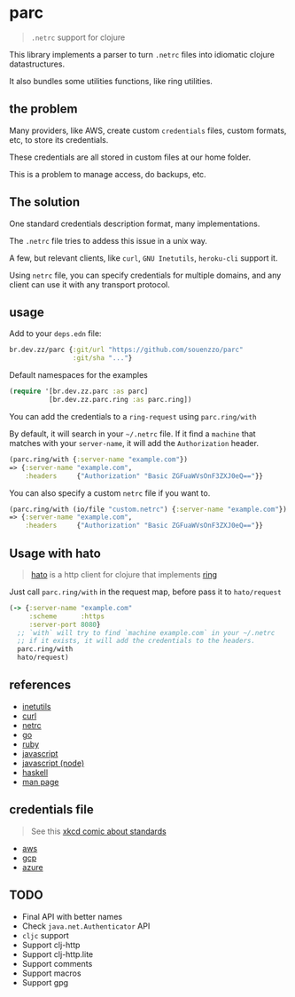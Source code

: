 # parc

> `.netrc` support for clojure

This library implements a parser to turn `.netrc` files into idiomatic clojure datastructures.

It also bundles some utilities functions, like ring utilities.

## the problem

Many providers, like AWS, create custom `credentials` files, custom formats, etc, to store its credentials.

These credentials are all stored in custom files at our home folder.

This is a problem to manage access, do backups, etc.

## The solution

One standard credentials description format, many implementations.

The `.netrc` file tries to addess this issue in a unix way.

A few, but relevant clients, like `curl`, `GNU Inetutils`, `heroku-cli` support it.

Using `netrc` file, you can specify credentials for multiple domains, and any client can use it with any transport
protocol.

## usage

Add to your `deps.edn` file:

```clojure
br.dev.zz/parc {:git/url "https://github.com/souenzzo/parc"
                :git/sha "..."}
```

Default namespaces for the examples

```clojure
(require '[br.dev.zz.parc :as parc]
          [br.dev.zz.parc.ring :as parc.ring])
```

You can add the credentials to a `ring-request` using `parc.ring/with`

By default, it will search in your `~/.netrc` file. If it find a  `machine` that matches with your `server-name`, it
will add the `Authorization` header.

```clojure
(parc.ring/with {:server-name "example.com"})
=> {:server-name "example.com",
    :headers     {"Authorization" "Basic ZGFuaWVsOnF3ZXJ0eQ=="}}
```

You can also specify a custom `netrc` file if you want to.

```clojure
(parc.ring/with (io/file "custom.netrc") {:server-name "example.com"})
=> {:server-name "example.com",
    :headers     {"Authorization" "Basic ZGFuaWVsOnF3ZXJ0eQ=="}}
```

## Usage with hato

> [hato](https://github.com/gnarroway/hato) is a http client for clojure that
> implements [ring](https://github.com/ring-clojure/ring)

Just call `parc.ring/with` in the request map, before pass it to `hato/request`

```clojure
(-> {:server-name "example.com"
     :scheme      :https
     :server-port 8080}
  ;; `with` will try to find `machine example.com` in your ~/.netrc
  ;; if it exists, it will add the credentials to the headers.
  parc.ring/with
  hato/request) 
```

## references

- [inetutils](https://www.gnu.org/software/inetutils/manual/html_node/The-_002enetrc-file.html)
- [curl](https://everything.curl.dev/usingcurl/netrc)
- [netrc](https://www.labkey.org/Documentation/wiki-page.view?name=netrc)
- [go](https://github.com/heroku/go-netrc)
- [ruby](https://github.com/heroku/netrc)
- [javascript](https://github.com/CamShaft/netrc)
- [javascript (node)](https://github.com/jdxcode/node-netrc-parser)
- [haskell](https://hackage.haskell.org/package/netrc)
- [man page](https://linux.die.net/man/5/netrc)

## credentials file

> See this [xkcd comic about standards](https://xkcd.com/927/)

- [aws](https://docs.aws.amazon.com/cli/latest/userguide/cli-configure-files.html)
- [gcp](https://cloud.google.com/docs/authentication/getting-started)
- [azure](https://docs.microsoft.com/en-us/cli/azure/authenticate-azure-cli)

## TODO

- Final API with better names
- Check `java.net.Authenticator` API
- `cljc` support
- Support clj-http
- Support clj-http.lite
- Support comments
- Support macros
- Support gpg
